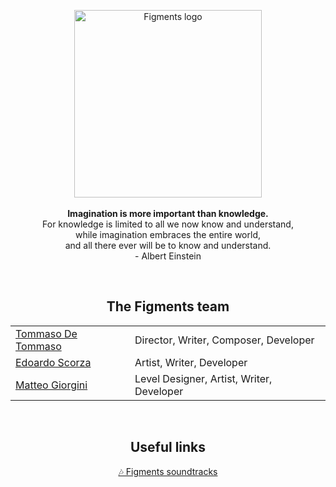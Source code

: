 <p align="center">
  <img width=300px src="/profile/FigmentsLogoInvertedCropped.png" alt="Figments logo"><br />
  <br />
  <b>Imagination is more important than knowledge.</b><br />
  For knowledge is limited to all we now know and understand,<br />
  while imagination embraces the entire world,<br />
  and all there ever will be to know and understand.<br />
  - Albert Einstein
</p>
<br />
<h2 align="center">The Figments team</h2>
<p align="center">
  <table align="center">
    <tr>
      <td>
        <a href="https://github.com/thethunderingmarmot">Tommaso De Tommaso</a>
      </td>
      <td>
        Director, Writer, Composer, Developer
      </td>
    </tr>
    <tr>
      <td>
        <a href="https://github.com/E-sc-D">Edoardo Scorza</a>
      </td>
      <td>
        Artist, Writer, Developer
      </td>
    </tr>
    <tr>
      <td>
        <a href="https://github.com/R3aperCitizen">Matteo Giorgini</a>
      </td>
      <td>
        Level Designer, Artist, Writer, Developer
      </td>
    </tr>
  </table>
</p>
<br />
<h2 align="center">Useful links</h2>
<p align="center">
  <a href="https://soundcloud.com/thomdeth/sets/figments-ost">🎶 Figments soundtracks</a>
</p>
